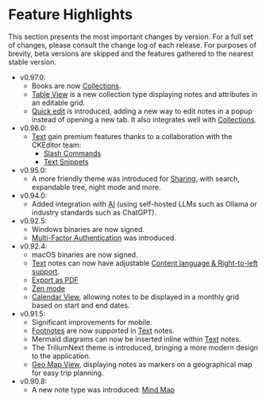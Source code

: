 # Feature Highlights
This section presents the most important changes by version. For a full set of changes, please consult the change log of each release. For purposes of brevity, beta versions are skipped and the features gathered to the nearest stable version.

*   v0.97.0:
    *   Books are now <a class="reference-link" href="Collections.md">Collections</a>.
    *   <a class="reference-link" href="Collections/Table.md">Table View</a> is a new collection type displaying notes and attributes in an editable grid.
    *   <a class="reference-link" href="Basic%20Concepts%20and%20Features/UI%20Elements/Quick%20edit.md">Quick edit</a> is introduced, adding a new way to edit notes in a popup instead of opening a new tab. It also integrates well with <a class="reference-link" href="Collections.md">Collections</a>.
*   v0.96.0:
    *   <a class="reference-link" href="Note%20Types/Text.md">Text</a> gain premium features thanks to a collaboration with the CKEditor team:
        *   <a class="reference-link" href="Note%20Types/Text/Premium%20features/Slash%20Commands.md">Slash Commands</a>
        *   <a class="reference-link" href="Note%20Types/Text/Premium%20features/Text%20Snippets.md">Text Snippets</a>
*   v0.95.0:
    *   A more friendly theme was introduced for <a class="reference-link" href="Advanced%20Usage/Sharing.md">Sharing</a>, with search, expandable tree, night mode and more.
*   v0.94.0:
    *   Added integration with <a class="reference-link" href="AI">AI</a> (using self-hosted LLMs such as Ollama or industry standards such as ChatGPT).
*   v0.92.5:
    *   Windows binaries are now signed.
    *   <a class="reference-link" href="Installation%20%26%20Setup/Server%20Installation/Multi-Factor%20Authentication.md">Multi-Factor Authentication</a> was introduced.
*   v0.92.4:
    *   macOS binaries are now signed.
    *   <a class="reference-link" href="Note%20Types/Text.md">Text</a> notes can now have adjustable <a class="reference-link" href="Note%20Types/Text/Content%20language%20%26%20Right-to-le.md">Content language &amp; Right-to-left support</a>.
    *   <a class="reference-link" href="Basic%20Concepts%20and%20Features/Notes/Printing%20%26%20Exporting%20as%20PDF.md">Export as PDF</a>
    *   <a class="reference-link" href="Basic%20Concepts%20and%20Features/Zen%20mode.md">Zen mode</a>
    *   <a class="reference-link" href="Collections/Calendar.md">Calendar View</a>, allowing notes to be displayed in a monthly grid based on start and end dates.
*   v0.91.5:
    *   Significant improvements for mobile.
    *   <a class="reference-link" href="Note%20Types/Text/Footnotes.md">Footnotes</a> are now supported in <a class="reference-link" href="Note%20Types/Text.md">Text</a> notes.
    *   Mermaid diagrams can now be inserted inline within <a class="reference-link" href="Note%20Types/Text.md">Text</a> notes.
    *   The TriliumNext theme is introduced, bringing a more modern design to the application.
    *   <a class="reference-link" href="Collections/Geo%20Map.md">Geo Map View</a>, displaying notes as markers on a geographical map for easy trip planning.
*   v0.90.8:
    *   A new note type was introduced: <a class="reference-link" href="Note%20Types/Mind%20Map.md">Mind Map</a>